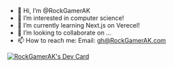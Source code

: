 - 👋 Hi, I’m @RockGamerAK
- 👀 I’m interested in computer science!
- 🌱 I’m currently learning Next.js on Verecel!
- 💞️ I’m looking to collaborate on ...
- 📫 How to reach me: Email: gh@RockGamerAK.com

<a href="https://app.daily.dev/RockGamerAK" width="400" align="center">
  <img alt="RockGamerAK's Dev Card" src="https://api.daily.dev/devcards/f0e83bd18f9d4d2a927a495cb8c2bf31.png?r=zwc">
</div>
  
<!---
RockGamerAK/RockGamerAK is a ✨ special ✨ repository because its `README.md` (this file) appears on your GitHub profile.
You can click the Preview link to take a look at your changes.
--->
